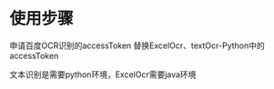 # 使用步骤
申请百度OCR识别的accessToken
替换ExcelOcr、textOcr-Python中的accessToken

文本识别是需要python环境，ExcelOcr需要java环境